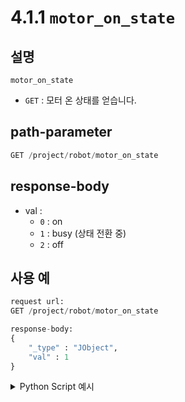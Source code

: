 ﻿# 4.1.1 `motor_on_state`

## 설명

`motor_on_state`

- `GET` : 모터 온 상태를 얻습니다.

## path-parameter

```python
GET /project/robot/motor_on_state
```

## response-body

- val :
  - `0` : on
  - `1` : busy (상태 전환 중)
  - `2` : off

## 사용 예
```python
request url:
GET /project/robot/motor_on_state

response-body:
{
	"_type" : "JObject",
	"val" : 1
}
```

<details><summary>Python Script 예시</summary>

```python
# test.py
import requests

def get_motor_on_state() -> dict:
    base_url       = 'http://192.168.1.150:8888'
    path_parameter = '/project/robot/motor_on_state'

    response = requests.get(url = base_url + path_parameter).json()

    return response

print(f"Motor On status: {get_motor_on_state()['val']}")
```
```sh
$python test.py
Motor On status: 1
```

</details>
